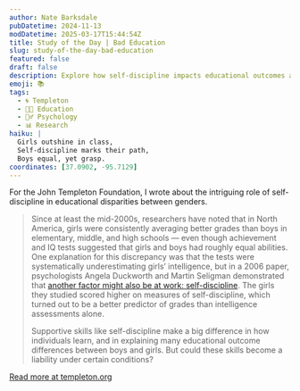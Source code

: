 ```yaml
---
author: Nate Barksdale
pubDatetime: 2024-11-13
modDatetime: 2025-03-17T15:44:54Z
title: Study of the Day | Bad Education
slug: study-of-the-day-bad-education
featured: false
draft: false
description: Explore how self-discipline impacts educational outcomes and why it may favor girls over boys in school performance. Is this skill always an asset?
emoji: 📚
tags:
  - 🌀 Templeton
  - 👩‍🏫 Education
  - 🧘‍♂️ Psychology
  - 📊 Research
haiku: |
  Girls outshine in class,  
  Self-discipline marks their path,  
  Boys equal, yet grasp.
coordinates: [37.0902, -95.7129]
---
```


For the John Templeton Foundation, I wrote about the intriguing role of self-discipline in educational disparities between genders.

> Since at least the mid-2000s, researchers have noted that in North America, girls were consistently averaging better grades than boys in elementary, middle, and high schools — even though achievement and IQ tests suggested that girls and boys had roughly equal abilities. One explanation for this discrepancy was that the tests were systematically underestimating girls’ intelligence, but in a 2006 paper, psychologists Angela Duckworth and Martin Seligman demonstrated that [another factor might also be at work: self-discipline](https://psycnet.apa.org/doiLanding?doi=10.1037%2F0022-0663.98.1.198). The girls they studied scored higher on measures of self-discipline, which turned out to be a better predictor of grades than intelligence assessments alone.
>
> Supportive skills like self-discipline make a big difference in how individuals learn, and in explaining many educational outcome differences between boys and girls. But could these skills become a liability under certain conditions?

[Read more at templeton.org](https://www.templeton.org/news/bad-education)
